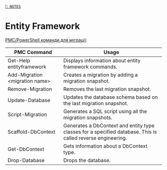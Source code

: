 ﻿[`📝 NOTES`](../README.md)

# Entity Framework

[PMC/PowerShell команди для міграції](https://www.entityframeworktutorial.net/efcore/pmc-commands-for-ef-core-migration.aspx):

|PMC Command |Usage |
|---|---|
| Get-Help entityframework | Displays information about entity framework commands. | 
| Add-Migration \<migration name\> | Creates a migration by adding a migration snapshot. |
| Remove-Migration | Removes the last migration snapshot. |
| Update-Database| Updates the database schema based on the last migration snapshot. |
| Script-Migration | Generates a SQL script using all the migration snapshots.  |
| Scaffold-DbContext | Generates a DbContext and entity type classes for a specified database. This is called reverse engineering. |
| Get-DbContext | Gets information about a DbContext type. |
| Drop-Database | Drops the database. |